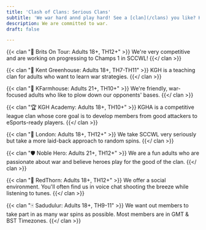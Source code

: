```yaml
---
title: 'Clash of Clans: Serious Clans'
subtitle: 'We war hard annd play hard! See a [clan](/clans) you like? Head to our [Discord](https://discord.gg/clasfiles) server to get its join password from Recruiters.'
description: We are committed to war.
draft: false

---
```

{{< clan "🍵 Brits On Tour: Adults 18+, TH12+" >}} We're very competitive and are working on progressing to Champs 1 in SCCWL! {{</ clan >}}

{{< clan "🍍 Kent Greenhouse: Adults 18+, TH7-TH11" >}} KGH is a teaching clan for adults who want to learn war strategies. {{</ clan >}}

{{< clan "🚜 KFarmhouse: Adults 21+, TH10+" >}} We're friendly, war-focused adults who like to plow down our opponents' bases. {{</ clan >}}

{{< clan "🏆 KGH Academy: Adults 18+, TH10+" >}} KGHA is a competitive league clan whose core goal is to develop members from good attackers to eSports-ready players.​ {{</ clan >}}

{{< clan "🏰 London: Adults 18+, TH12+" >}} We take SCCWL very seriously but take a more laid-back approach to random spins. {{</ clan >}}

{{< clan "🛡️ Noble Hero: Adults 21+, TH12+" >}} We are a fun adults who are passionate about war and believe heroes play for the good of the clan. {{</ clan >}}

{{< clan "🥀 RedThorn: Adults 18+, TH12+" >}} We offer a social environment. You'll often find us in voice chat shooting the breeze while listening to tunes. {{</ clan >}}

{{< clan "🀄 Sadudulur: Adults 18+, TH9-11" >}} We want out members to take part in as many war spins as possible. Most members are in GMT & BST Timezones. {{</ clan >}}
